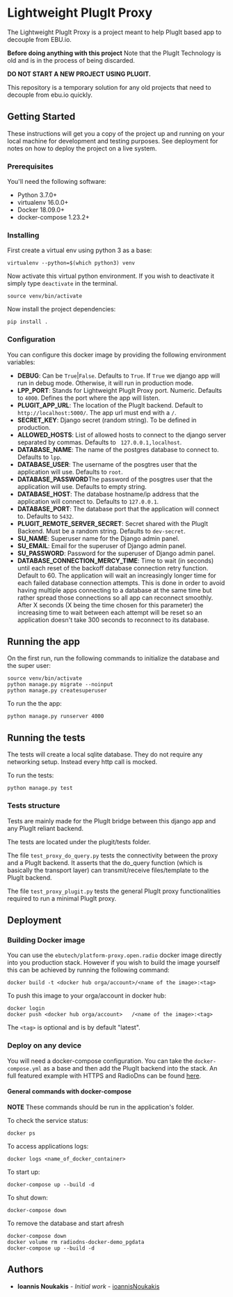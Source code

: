 # Lightweight PlugIt Proxy

The Lightweight PlugIt Proxy is a project meant to help PlugIt based app to
decouple from EBU.io. 

**Before doing anything with this project**
Note that the PlugIt Technology is old and is in the process of being discarded.

**DO NOT START A NEW PROJECT USING PLUGIT.**

This repository is a temporary solution for any old projects that need to decouple from ebu.io quickly.

## Getting Started

These instructions will get you a copy of the project up and running on your local machine for development and
testing purposes. See deployment for notes on how to deploy the project on a live system.

### Prerequisites

You'll need the following software:
- Python 3.7.0+
- virtualenv 16.0.0+
- Docker 18.09.0+
- docker-compose 1.23.2+

### Installing
First create a virtual env using python 3 as a base:

    virtualenv --python=$(which python3) venv
    
Now activate this virtual python environment. If you wish to deactivate it simply type `deactivate` in the terminal.

    source venv/bin/activate
    
Now install the project dependencies:

    pip install .

### Configuration
You can configure this docker image by providing the following environment variables:

- **DEBUG**:  Can be `True`|`False`. Defaults to `True`. If `True` we django app will run in debug mode. Otherwise, it will run in production mode.
- **LPP_PORT**: Stands for Lightweight PlugIt Proxy port. Numeric. Defaults to `4000`. Defines the port where the app will listen.
- **PLUGIT_APP_URL**: The location of the PlugIt backend. Default to `http://localhost:5000/`. The app url must end with a `/`.
- **SECRET_KEY**: Django secret (random string). To be defined in production.
- **ALLOWED_HOSTS**: List of allowed hosts to connect to the django server separated by commas. Defaults to ` 127.0.0.1,localhost`.
- **DATABASE_NAME**: The name of the postgres database to connect to. Defaults to `lpp`.
- **DATABASE_USER**: The username of the posgtres user that the application will use. Defaults to `root`.
- **DATABASE_PASSWORD**The password of the posgtres user that the application will use. Defaults to empty string.
- **DATABASE_HOST**: The database hostname/ip address that the application will connect to. Defaults to `127.0.0.1`.
- **DATABASE_PORT**: The database port that the application will connect to. Defaults to `5432`.
- **PLUGIT_REMOTE_SERVER_SECRET**: Secret shared with the PlugIt Backend. Must be a random string. Defaults to `dev-secret`.
- **SU_NAME**: Superuser name for the Django admin panel.
- **SU_EMAIL**: Email for the superuser of Django admin panel.
- **SU_PASSWORD**: Password for the superuser of Django admin panel.
- **DATABASE_CONNECTION_MERCY_TIME**: Time to wait (in seconds) until each reset of the backoff database connection retry function. Default to 60.
The application will wait an increasingly longer time for each failed database connection attempts. This is done in order to
avoid having multiple apps connecting to a database at the same time but rather spread those connections so all app can reconnect smoothly.
After X seconds (X being the time chosen for this parameter) the increasing time to wait between each attempt will be
reset so an application doesn't take 300 seconds to reconnect to its database.

## Running the app
On the first run, run the following commands to initialize the database and the super user:

    source venv/bin/activate
    python manage.py migrate --noinput
    python manage.py createsuperuser

To run the the app:

    python manage.py runserver 4000

## Running the tests
The tests will create a local sqlite database. They do not require any networking setup.
Instead every http call is mocked.

To run the tests:

    python manage.py test

### Tests structure
Tests are mainly made for the PlugIt bridge between this django app and any PlugIt reliant backend.

The tests are located under the plugit/tests folder.

The file `test_proxy_do_query.py` tests the connectivity between
the proxy and a PlugIt backend. It asserts that the do_query function (which is basically the transport layer) can
transmit/receive files/template to the PlugIt backend.

The file `test_proxy_plugit.py` tests the general PlugIt proxy functionalities required to run a minimal PlugIt proxy.

## Deployment
### Building Docker image
You can use the `ebutech/platform-proxy.open.radio` docker image directly into you production stack. However
if you wish to build the image yourself this can be achieved by running the following command:

    docker build -t <docker hub orga/account>/<name of the image>:<tag>
    
To push this image to your orga/account in docker hub:
    
    docker login
    docker push <docker hub orga/account>   /<name of the image>:<tag>
    
The `<tag>` is optional and is by default "latest".

### Deploy on any device
You will need a docker-compose configuration. You can take the `docker-compose.yml` as a base and then add
the PlugIt backend into the stack. An full featured example with HTTPS and RadioDns can be found
[here](https://github.com/ioannisNoukakis/radiodns-docker-demo).

#### General commands with docker-compose

**NOTE** These commands should be run in the application's folder.

To check the service status:

    docker ps
    
To access applications logs:

    docker logs <name_of_docker_container>

To start up:

    docker-compose up --build -d

To shut down:

    docker-compose down

To remove the database and start afresh

    docker-compose down
    docker volume rm radiodns-docker-demo_pgdata
    docker-compose up --build -d

## Authors
* **Ioannis Noukakis** - *Initial work* - [ioannisNoukakis](https://github.com/ioannisNoukakis)
